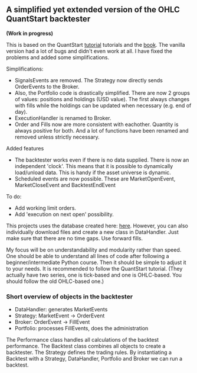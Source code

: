 ## A simplified yet extended version of the OHLC QuantStart backtester

**(Work in progress)**

This is based on the QuantStart [tutorial](http://www.quantstart.com/articles/Event-Driven-Backtesting-with-Python-Part-I/) tutorials and the [book](http://www.quantstart.com/successful-algorithmic-trading-ebook/). The vanilla version had a lot of bugs and didn't even work at all. I have fixed the problems and added some simplifications. 

Simplifications:
* SignalsEvents are removed. The Strategy now directly sends OrderEvents to the Broker.
* Also, the Portfolio code is drastically simplified. There are now 2 groups of values: positions and holdings (USD value). The first always changes with fills while the holdings can be updated when necessary (e.g. end of day).
* ExecutionHandler is renamed to Broker. 
* Order and Fills now are more consistent with eachother. Quantity is always positive for both.
And a lot of functions have been renamed and removed unless strictly necessary.

Added features
* The backtester works even if there is no data supplied. There is now an independent 'clock'. This means that it is possible to dynamically load/unload data. This is handy if the asset universe is dynamic.
* Scheduled events are now possible. These are MarketOpenEvent, MarketCloseEvent and BacktestEndEvent

To do:
* Add working limit orders.
* Add 'execution on next open' possibility.

This projects uses the database created here: [here](https://github.com/shinathan/polygon.io-stock-database). However, you can also individually download files and create a new class in DataHandler. Just make sure that there are no time gaps. Use forward fills.

My focus will be on understandability and modularity rather than speed. One should be able to understand all lines of code after following a beginner/intermediate Python course. Then it should be simple to adjust it to your needs. It is recommended to follow the QuantStart tutorial. (They actually have two series, one is tick-based and one is OHLC-based. You should follow the old OHLC-based one.)

### Short overview of objects in the backtester
* DataHandler: generates MarketEvents
* Strategy: MarketEvent -> OrderEvent
* Broker: OrderEvent -> FillEvent
* Portfolio: processes FillEvents, does the administration

The Performance class handles all calculations of the backtest performance. The Backtest class combines all objects to create a backtester. The Strategy defines the trading rules. By instantiating a Backtest with a Strategy, DataHandler, Portfolio and Broker we can run a backtest.
